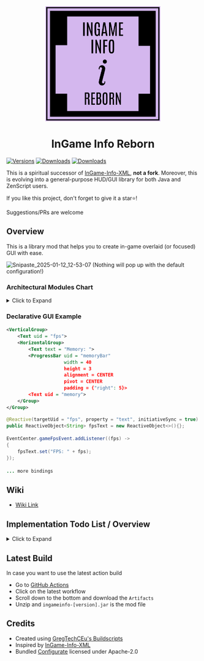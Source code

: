 <div align="center">
  <img src="logo.png" alt="InGame Info Reborn" width="300"/>
  <h1>InGame Info Reborn</h1>
</div>

[![Versions](https://img.shields.io/curseforge/game-versions/1171541?logo=curseforge&label=Game%20Version)](https://www.curseforge.com/minecraft/mc-mods/ingame-info-reborn)
[![Downloads](https://img.shields.io/curseforge/dt/1171541?logo=curseforge&label=Downloads)](https://www.curseforge.com/minecraft/mc-mods/ingame-info-reborn)
[![Downloads](https://img.shields.io/modrinth/dt/ingame-info-reborn?logo=modrinth&label=Downloads)](https://modrinth.com/mod/ingame-info-reborn)

This is a spiritual successor of [InGame-Info-XML](https://github.com/Lunatrius/InGame-Info-XML), **not a fork**. Moreover, this is evolving into a general-purpose HUD/GUI library for both Java and ZenScript users.

If you like this project, don't forget to give it a star⭐!

Suggestions/PRs are welcome

## Overview
This is a library mod that helps you to create in-game overlaid (or focused) GUI with ease.

![Snipaste_2025-01-12_12-53-07](https://github.com/user-attachments/assets/581f0727-bba8-4ff5-9780-8fdbfaf587fd)
(Nothing will pop up with the default configuration!)

### Architectural Modules Chart

<details>
<summary>Click to Expand</summary>

| Module                                   | Role                                                             | Status         |
|------------------------------------------|------------------------------------------------------------------|----------------|
| **MVVM Base**                            | Separates logic (ViewModel) from rendering (View)                | ✅ Done         |
| **XAML-Style DSL For View**              | Declarative XAML-style layout to build static UI trees           | ✅ Done         |
| **Reactive Binding**                     | View reacts to changes in ViewModel automatically                | ✅ Done         |
| **Compose (Injected via Slot)**          | Immediate-mode UI embedded in ViewModel                          | ⚠️ Partially   |
| **Snapshot Diffing**                     | Virtual tree diffing for Compose-based UI                        | ✅ Done         |
| **Shared Context**                       | Shared runtime context between ViewModel and Compose blocks      | ✅ Done         |
| **DOM-Like Event System**                | Input propagation and event capturing/bubbling                   | ✅ Done         |
| **Interactable Control**                 | Captures input, intercepts propagation (works with Event System) | ✅ Done         |
| **Fixed / Render Update**                | Dual update loop for logic vs render                             | ✅ Done         |
| **Annotation Driven Auto-Interpolation** | Utility for smooth interpolation during render updates           | ✅ Done         |
| **Render Op Queue**                      | Abstract draw commands for controls                              | ✅ Done         |
| **UI Decoration**                        | Draw custom visuals on existing controls                         | ✅ Mostly Done  |
| **Transition API**                       | Externally trigger view transitions                              | 🚧 Planned     |
| **Theme Manager**                        | Global theme system (colors, font scale, etc)                    | ✅ Mostly Done  |
| **Modal Layer**                          | Stack-based modal / dialog system                                | 🚧 Planned     |

</details>

### Declarative GUI Example
```xml
<VerticalGroup>
    <Text uid = "fps">
    <HorizontalGroup>
        <Text text = "Memory: ">
        <ProgressBar uid = "memoryBar" 
                     width = 40 
                     height = 3 
                     alignment = CENTER 
                     pivot = CENTER 
                     padding = {"right": 5}>
        <Text uid = "memory">
    </Group>
</Group>
```
```java
@Reactive(targetUid = "fps", property = "text", initiativeSync = true)
public ReactiveObject<String> fpsText = new ReactiveObject<>(){};

EventCenter.gameFpsEvent.addListener((fps) ->
{
    fpsText.set("FPS: " + fps);
});

... more bindings
```

## Wiki
- [Wiki Link](https://tttsaurus.github.io/Ingame-Info-Reborn-Wiki/)

## Implementation Todo List / Overview
<details>
<summary>Click to Expand</summary>

_**Currently working on the architecture.**_<br>
_**Not adding controls or QoL updates.**_

My Detailed Todo List:
- https://trello.com/b/MTLHeyGn/ingameinfo

Implementation Overview:
- Add framebuffer to the GUI rendering life cycle (✔)
- Introduce a custom GUI container (✔)
- Maintain a list of GUI containers so that GUIs can stack together (✔)
- A GUI container can be ingame-overlaid/focused (runtime switchable) (✔)
- Introduce feature-rich GUI layout
  - Pivot (✔)
  - Alignment (✔)
  - Padding (✔)
  - Horizontal Group (stack elements horizontally) (✔)
  - Vertical Group (stack elements vertically) (✔)
  - Sized Group (✔)
  - Nesting Groups (group in group) (✔)
  - Adaptive Group (fit elements into it adaptively)
  - Foldout Group
  - Draggable Group
- Add controls like text, button, input field, etc.
  - Text (✔)
  - Sliding Text (✔)
  - Anim Text (✔)
  - Button (✔)
  - Checkbox
  - Input Field
  - Image (✔)
  - Url Image (✔)
  - GIF
  - Slide Bar
  - Progress Bar (✔)
  - Item (✔)
- Add CrT/Zenscript support (✔)
- Ingame spotify support (go to wiki for details) (✔)

</details>

## Latest Build
In case you want to use the latest action build
- Go to [GitHub Actions](https://github.com/tttsaurus/Ingame-Info-Reborn/actions)
- Click on the latest workflow
- Scroll down to the bottom and download the `Artifacts`
- Unzip and `ingameinfo-[version].jar` is the mod file

## Credits
- Created using [GregTechCEu's Buildscripts](https://github.com/GregTechCEu/Buildscripts)
- Inspired by [InGame-Info-XML](https://github.com/Lunatrius/InGame-Info-XML)
- Bundled [Configurate](https://github.com/SpongePowered/Configurate) licensed under Apache-2.0
